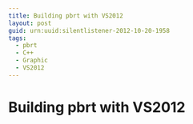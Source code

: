 ```yaml
---
title: Building pbrt with VS2012
layout: post
guid: urn:uuid:silentlistener-2012-10-20-1958
tags:
  - pbrt
  - C++
  - Graphic
  - VS2012
---
```



Building pbrt with VS2012
=========================